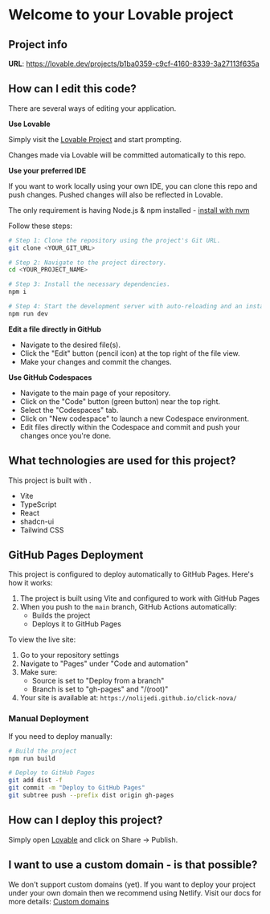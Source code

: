 # Welcome to your Lovable project

## Project info

**URL**: https://lovable.dev/projects/b1ba0359-c9cf-4160-8339-3a27113f635a

## How can I edit this code?

There are several ways of editing your application.

**Use Lovable**

Simply visit the [Lovable Project](https://lovable.dev/projects/b1ba0359-c9cf-4160-8339-3a27113f635a) and start prompting.

Changes made via Lovable will be committed automatically to this repo.

**Use your preferred IDE**

If you want to work locally using your own IDE, you can clone this repo and push changes. Pushed changes will also be reflected in Lovable.

The only requirement is having Node.js & npm installed - [install with nvm](https://github.com/nvm-sh/nvm#installing-and-updating)

Follow these steps:

```sh
# Step 1: Clone the repository using the project's Git URL.
git clone <YOUR_GIT_URL>

# Step 2: Navigate to the project directory.
cd <YOUR_PROJECT_NAME>

# Step 3: Install the necessary dependencies.
npm i

# Step 4: Start the development server with auto-reloading and an instant preview.
npm run dev
```

**Edit a file directly in GitHub**

- Navigate to the desired file(s).
- Click the "Edit" button (pencil icon) at the top right of the file view.
- Make your changes and commit the changes.

**Use GitHub Codespaces**

- Navigate to the main page of your repository.
- Click on the "Code" button (green button) near the top right.
- Select the "Codespaces" tab.
- Click on "New codespace" to launch a new Codespace environment.
- Edit files directly within the Codespace and commit and push your changes once you're done.

## What technologies are used for this project?

This project is built with .

- Vite
- TypeScript
- React
- shadcn-ui
- Tailwind CSS

## GitHub Pages Deployment

This project is configured to deploy automatically to GitHub Pages. Here's how it works:

1. The project is built using Vite and configured to work with GitHub Pages
2. When you push to the `main` branch, GitHub Actions automatically:
   - Builds the project
   - Deploys it to GitHub Pages

To view the live site:

1. Go to your repository settings
2. Navigate to "Pages" under "Code and automation"
3. Make sure:
   - Source is set to "Deploy from a branch"
   - Branch is set to "gh-pages" and "/(root)"
4. Your site is available at:
   `https://nolijedi.github.io/click-nova/`

### Manual Deployment

If you need to deploy manually:

```sh
# Build the project
npm run build

# Deploy to GitHub Pages
git add dist -f
git commit -m "Deploy to GitHub Pages"
git subtree push --prefix dist origin gh-pages
```

## How can I deploy this project?

Simply open [Lovable](https://lovable.dev/projects/b1ba0359-c9cf-4160-8339-3a27113f635a) and click on Share -> Publish.

## I want to use a custom domain - is that possible?

We don't support custom domains (yet). If you want to deploy your project under your own domain then we recommend using Netlify. Visit our docs for more details: [Custom domains](https://docs.lovable.dev/tips-tricks/custom-domain/)
